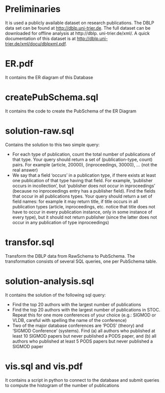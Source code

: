# Preliminaries
It is used a publicly available dataset on research publications. The DBLP data set can be found at
http://dblp.uni-trier.de. The full dataset can be downloaded for offline analysis at http://dblp.
uni-trier.de/xml/. A quick documentation of this dataset is at http://dblp.uni-trier.de/xml/docu/dblpxml.pdf. 

# ER.pdf
It contains the ER diagram of this Database

# createPubSchema.sql
It contains the code to create the PubSchema of the ER Diagram

# solution-raw.sql
Contains the solution to this two simple query:
- For each type of publication, count the total number of publications of that type. Your query should
return a set of (publication-type, count) pairs. For example (article, 20000), (inproceedings, 30000),
… (not the real answer)
- We say that a field ‘occurs’ in a publication type, if there exists at least one publication of that type
having that field. For example, ‘publisher occurs in incollection’, but ‘publisher does not occur in
inproceedings’ (because no inproceedings entry has a publisher field). Find the fields that occur in
all publications types. Your query should return a set of field names: for example it may return title,
if title occurs in all publication types (article, inproceedings, etc. notice that title does not have to
occur in every publication instance, only in some instance of every type), but it should not return
publisher (since the latter does not occur in any publication of type inproceedings) 

# transfor.sql
Transform the DBLP data from RawSchema to PubSchema.
The transformation consists of several SQL queries, one per PubSchema table.

# solution-analysis.sql
It contains the solution of the following sql query:
-  Find the top 20 authors with the largest number of publications 
-  Find the top 20 authors with the largest number of publications in STOC. Repeat this for one more
conferences of your choice (e.g.: SIGMOD or VLDB, careful with spelling the name of the conference)
- Two of the major database conferences are ‘PODS’ (theory) and ‘SIGMOD Conference’ (systems).
Find (a) all authors who published at least 10 SIGMOD papers but never published a PODS paper,
and (b) all authors who published at least 5 PODS papers but never published a SIGMOD paper 

# vis.sql and vis.pdf
It contains a script in python to connect to the database and submit queries to compute the histogram of the number of publications



